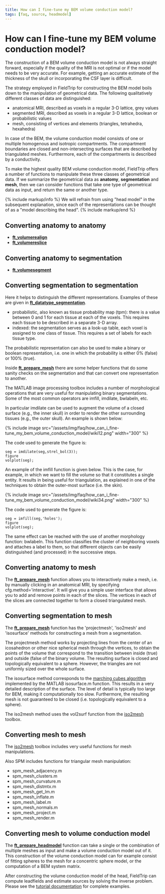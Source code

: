 ```yaml
---
title: How can I fine-tune my BEM volume conduction model?
tags: [faq, source, headmodel]
---
```


# How can I fine-tune my BEM volume conduction model?

The construction of a BEM volume conduction model is not always straight forward, especially if the quality of the MRI is not optimal or if the model needs to be very accurate. For example, getting an accurate estimate of the thickness of the skull or incorporating the CSF layer is difficult.

The strategy employed in FieldTrip for constructing the BEM model boils down to the manipulation of geometrical data. The following qualitatively different classes of data are distinguished:

- anatomical MRI, described as voxels in a regular 3-D lattice, grey values
- segmented MRI, described as voxels in a regular 3-D lattice, boolean or probabilistic values
- mesh, consisting of vertices and elements (triangles, tetrahedra, hexahedra)

In case of the BEM, the volume conduction model consists of one or multiple homogenous and isotropic compartments. The compartment boundaries are closed and non-intersecting surfaces that are described by triangulated meshes. Furthermore, each of the compartments is described by a conductivity.

To make the highest quality BEM volume conduction model, FieldTrip offers a number of functions to manipulate these three classes of geometrical data. If we summarize the geometrical data as **anatomy**, **segmentation** and **mesh**, then we can consider functions that take one type of geometrical data as input, and return the same or another type.

{% include markup/info %}
We will refrain from using "head model" in the subsequent explanation, since each of the representations can be thought of as a "model describing the head".
{% include markup/end %}

## Converting anatomy to anatomy

- **[ft_volumerealign](/reference/ft_volumerealign)**
- **[ft_volumereslice](/reference/ft_volumereslice)**

## Converting anatomy to segmentation

- **[ft_volumesegment](/reference/ft_volumesegment)**

## Converting segmentation to segmentation

Here it helps to distinguish the different representations. Examples of these are given in **[ft_datatype_segmentation](/reference/utilities/ft_datatype_segmentation)**.

- probabilistic, also known as tissue probability map (tpm): there is a value between 0 and 1 for each tissue at each of the voxels. This requires each tissue to be described in a separate 3-D array.
- indexed: the segmentation serves as a look-up table, each voxel is assigned to one class of tissue. This requires a set of labels for each tissue type.

The probabilistic representation can also be used to make a binary or boolean representation, i.e. one in which the probability is either 0% (false) or 100% (true).

Inside **[ft_prepare_mesh](/reference/ft_prepare_mesh)** there are some helper functions that do some sanity checks on the segmentation and that can convert one representation to another.

The MATLAB image processing toolbox includes a number of morphological operations that are very useful for manipulating binary segmentations. Some of the most common operators are imfill, imdilate, bwlabeln, etc.

In particular imdilate can be used to augment the volume of a closed surface (e.g., the inner skull) in order to render the other surrounding tissues (e.g., the outer skull). An example is shown below:

{% include image src="/assets/img/faq/how_can_i_fine-tune_my_bem_volume_conduction_model/wiki12.png" width="300" %}

The code used to generate the figure is:

    seg = imdilate(seg,strel_bol(3));
    figure
    volplot(seg);

An example of the imfill function is given below. This is the case, for example, in which we want to fill the volume so that it constitutes a single entity. It results in being useful for triangulation, as explained in one of the techniques to obtain the outer-most surface (i.e. the skin).

{% include image src="/assets/img/faq/how_can_i_fine-tune_my_bem_volume_conduction_model/wiki34.png" width="300" %}

The code used to generate the figure is:

    seg = imfill(seg,'holes');
    figure
    volplot(seg);

The same effect can be reached with the use of another morphology function: bwlabeln. This function classifies the cluster of neighboring voxels and attaches a label to them, so that different objects can be easily distinguished (and processed) in the successive steps.

## Converting anatomy to mesh

The **[ft_prepare_mesh](/reference/ft_prepare_mesh)** function allows you to interactively make a mesh, i.e. by manually clicking in an anatomical MRI, by specifying cfg.method='interactive'. It will give you a simple user interface that allows you to add and remove points in each of the slices. The vertices in each of the slices are connected together to form a closed triangulated mesh.

## Converting segmentation to mesh

The **[ft_prepare_mesh](/reference/ft_prepare_mesh)** function has the 'projectmesh', 'iso2mesh' and 'isosurface' methods for constructing a mesh from a segmentation.

The projectmesh method works by projecting lines from the center of an icosahedron or other nice spherical mesh through the vertices, to obtain the points of the volume that correspond to the transition between inside (true) and outside (false of the binary volume. The resulting surface is closed and topologically equivalent to a sphere. However, the triangles are not uniformly sized over the whole surface.

The isosurface method corresponds to the [marching cubes algorithm](https://en.wikipedia.org/wiki/Marching_cubes) implemented by the MATLAB isosurface.m function. This results in a very detailed description of the surface. The level of detail is typically too large for BEM, making it computationally too slow. Furthermore, the resulting mesh is not guaranteed to be closed (i.e. topologically equivalent to a sphere).

The iso2mesh method uses the vol2surf function from the [iso2mesh](http://iso2mesh.sourceforge.net) toolbox.

## Converting mesh to mesh

The [iso2mesh](http://iso2mesh.sourceforge.net) toolbox includes very useful functions for mesh manipulations.

Also SPM includes functions for triangular mesh manipulation:

- spm_mesh_adjacency.m
- spm_mesh_clusters.m
- spm_mesh_curvature.m
- spm_mesh_distmtx.m
- spm_mesh_get_lm.m
- spm_mesh_inflate.m
- spm_mesh_label.m
- spm_mesh_normals.m
- spm_mesh_project.m
- spm_mesh_render.m

## Converting mesh to volume conduction model

The **[ft_prepare_headmodel](/reference/ft_prepare_headmodel)** function can take a single or the combination of multiple meshes as input and make a volume conduction model out of it. This construction of the volume conduction model can for example consist of fitting spheres to the mesh for a concentric sphere model, or the computation of a BEM system matrix.

After constructing the volume conduction model of the head, FieldTrip can compute leadfields and estimate sources by solving the inverse problem. Please see the [tutorial documentation](/tutorial) for complete examples.

